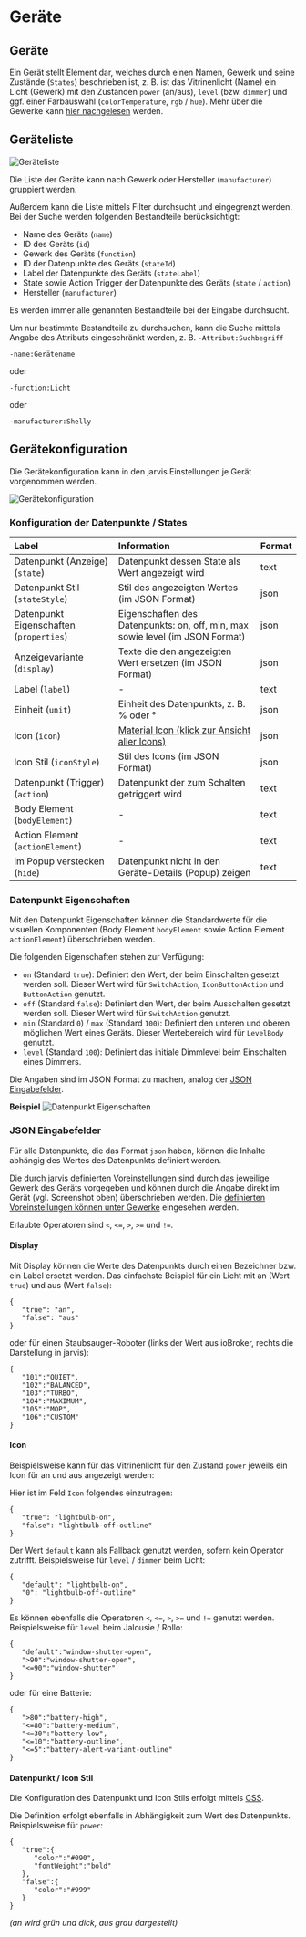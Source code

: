 # Geräte

## Geräte

Ein Gerät stellt Element dar, welches durch einen Namen, Gewerk und seine Zustände \(`States`\) beschrieben ist, z. B. ist das Vitrinenlicht \(Name\) ein Licht \(Gewerk\) mit den Zuständen `power` \(an/aus\), `level` \(bzw. `dimmer`\) und ggf. einer Farbauswahl \(`colorTemperature`, `rgb` / `hue`\). Mehr über die Gewerke kann [hier nachgelesen](../functions/) werden.

## Geräteliste

![Ger&#xE4;teliste](../../.gitbook/assets/devices_list.png)

Die Liste der Geräte kann nach Gewerk oder Hersteller \(`manufacturer`\) gruppiert werden.

Außerdem kann die Liste mittels Filter durchsucht und eingegrenzt werden. Bei der Suche werden folgenden Bestandteile berücksichtigt:

* Name des Geräts \(`name`\)
* ID des Geräts \(`id`\)
* Gewerk des Geräts \(`function`\)
* ID der Datenpunkte des Geräts \(`stateId`\)
* Label der Datenpunkte des Geräts \(`stateLabel`\)
* State sowie Action Trigger der Datenpunkte des Geräts \(`state` / `action`\)
* Hersteller \(`manufacturer`\)

Es werden immer alle genannten Bestandteile bei der Eingabe durchsucht.

Um nur bestimmte Bestandteile zu durchsuchen, kann die Suche mittels Angabe des Attributs eingeschränkt werden, z. B. `-Attribut:Suchbegriff`

```text
-name:Gerätename
```

oder

```text
-function:Licht
```

oder

```text
-manufacturer:Shelly
```

## Gerätekonfiguration

Die Gerätekonfiguration kann in den jarvis Einstellungen je Gerät vorgenommen werden.

![Ger&#xE4;tekonfiguration](../../.gitbook/assets/devices_configuration.png)

### Konfiguration der Datenpunkte / States

| Label | Information | Format |
| :--- | :--- | :--- |
| Datenpunkt \(Anzeige\) \(`state`\) | Datenpunkt dessen State als Wert angezeigt wird | text |
| Datenpunkt Stil \(`stateStyle`\) | Stil des angezeigten Wertes \(im JSON Format\) | json |
| Datenpunkt Eigenschaften \(`properties`\) | Eigenschaften des Datenpunkts: on, off, min, max sowie level \(im JSON Format\) | json |
| Anzeigevariante \(`display`\) | Texte die den angezeigten Wert ersetzen \(im JSON Format\) | json |
| Label \(`label`\) | - | text |
| Einheit \(`unit`\) | Einheit des Datenpunkts, z. B. % oder ° | json |
| Icon \(`icon`\) | [Material Icon \(klick zur Ansicht aller Icons\)](https://materialdesignicons.com/) | json |
| Icon Stil \(`iconStyle`\) | Stil des Icons \(im JSON Format\) | json |
| Datenpunkt \(Trigger\) \(`action`\) | Datenpunkt der zum Schalten getriggert wird | text |
| Body Element \(`bodyElement`\) | - | text |
| Action Element \(`actionElement`\) | - | text |
| im Popup verstecken \(`hide`\) | Datenpunkt nicht in den Geräte-Details \(Popup\) zeigen | text |

### Datenpunkt Eigenschaften

Mit den Datenpunkt Eigenschaften können die Standardwerte für die visuellen Komponenten \(Body Element `bodyElement` sowie Action Element `actionElement`\) überschrieben werden.

Die folgenden Eigenschaften stehen zur Verfügung:

* `on` \(Standard `true`\): Definiert den Wert, der beim Einschalten gesetzt werden soll. Dieser Wert wird für `SwitchAction`, `IconButtonAction` und `ButtonAction` genutzt.
* `off` \(Standard `false`\): Definiert den Wert, der beim Ausschalten gesetzt werden soll. Dieser Wert wird für `SwitchAction` genutzt.
* `min` \(Standard `0`\) / `max` \(Standard `100`\): Definiert den unteren und oberen möglichen Wert eines Geräts. Dieser Wertebereich wird für `LevelBody` genutzt.
* `level` \(Standard `100`\): Definiert das initiale Dimmlevel beim Einschalten eines Dimmers.

Die Angaben sind im JSON Format zu machen, analog der [JSON Eingabefelder](./#datenpunkt-eigenschaften).

**Beispiel** ![Datenpunkt Eigenschaften](../../.gitbook/assets/devices_properties.png)

### JSON Eingabefelder

Für alle Datenpunkte, die das Format `json` haben, können die Inhalte abhängig des Wertes des Datenpunkts definiert werden.

Die durch jarvis definierten Voreinstellungen sind durch das jeweilige Gewerk des Geräts vorgegeben und können durch die Angabe direkt im Gerät \(vgl. Screenshot oben\) überschrieben werden. Die [definierten Voreinstellungen können unter Gewerke](../functions/) eingesehen werden.

Erlaubte Operatoren sind `<`, `<=`, `>`, `>=` und `!=`.

#### Display

Mit Display können die Werte des Datenpunkts durch einen Bezeichner bzw. ein Label ersetzt werden. Das einfachste Beispiel für ein Licht mit an \(Wert `true`\) und aus \(Wert `false`\):

```text
{
   "true": "an",
   "false": "aus"
}
```

oder für einen Staubsauger-Roboter \(links der Wert aus ioBroker, rechts die Darstellung in jarvis\):

```text
{
   "101":"QUIET",
   "102":"BALANCED",
   "103":"TURBO",
   "104":"MAXIMUM",
   "105":"MOP",
   "106":"CUSTOM"
}
```

#### Icon

Beispielsweise kann für das Vitrinenlicht für den Zustand `power` jeweils ein Icon für an und aus angezeigt werden:

Hier ist im Feld `Icon` folgendes einzutragen:

```text
{
   "true": "lightbulb-on",
   "false": "lightbulb-off-outline"
}
```

Der Wert `default` kann als Fallback genutzt werden, sofern kein Operator zutrifft. Beispielsweise für `level` / `dimmer` beim Licht:

```text
{
   "default": "lightbulb-on",
   "0": "lightbulb-off-outline"
}
```

Es können ebenfalls die Operatoren `<`, `<=`, `>`, `>=` und `!=` genutzt werden. Beispielsweise für `level` beim Jalousie / Rollo:

```text
{
   "default":"window-shutter-open",
   ">90":"window-shutter-open",
   "<=90":"window-shutter"
}
```

oder für eine Batterie:

```text
{
   ">80":"battery-high",
   "<=80":"battery-medium",
   "<=30":"battery-low",
   "<=10":"battery-outline",
   "<=5":"battery-alert-variant-outline"
}
```

#### Datenpunkt / Icon Stil

Die Konfiguration des Datenpunkt und Icon Stils erfolgt mittels [CSS](https://wiki.selfhtml.org/wiki/CSS/Tutorials/Einstieg/Syntax).

Die Definition erfolgt ebenfalls in Abhängigkeit zum Wert des Datenpunkts. Beispielsweise für `power`:

```text
{
   "true":{
      "color":"#090",
      "fontWeight":"bold"
   },
   "false":{
      "color":"#999"
   }
}
```

_\(an wird grün und dick, aus grau dargestellt\)_

